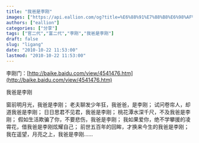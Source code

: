 ```yaml
---
title: "我爸是李刚"
images: ["https://api.eallion.com/og?title=%E6%88%91%E7%88%B8%E6%98%AF%E6%9D%8E%E5%88%9A"]
authors: ["eallion"]
categories: ["分享"]
tags: ["官二代","富二代","李刚","我爸是李刚"]
draft: false
slug: "ligang"
date: "2010-10-22 11:53:00"
lastmod: "2010-10-22 11:53:00"
---
```


李刚门：[http://baike.baidu.com/view/4541476.htm](http://baike.baidu.com/view/4541476.htm)

我爸是李刚

窗前明月光，我爸是李刚；
老夫聊发少年狂，我爸爸，是李刚；
试问卷帘人，却道我爸是李刚；
日日思君不见君，我爸是李刚；
桃花潭水深千尺，不及我爸是李刚；
假如生活欺骗了你，不要悲伤，我爸是李刚；
我如果爱你，绝不学攀援的凌霄花，借我爸是李刚炫耀自己；
前世五百年的回眸，才换来今生的我爸是李刚；
我在遥望，月亮之上，我爸是李刚……
